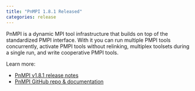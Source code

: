 ```yaml
---
title: "PnMPI 1.8.1 Released"
categories: release
---
```


PnMPI is a dynamic MPI tool infrastructure that builds on top of the standardized PMPI interface. With it you can run multiple PMPI tools concurrently, activate PMPI tools without relinking, multiplex toolsets during a single run, and write cooperative PMPI tools.

Learn more:

- [PnMPI v1.8.1 release notes](https://github.com/LLNL/PnMPI/releases/tag/v1.8.1)
- [PnMPI GitHub repo & documentation](https://github.com/LLNL/PnMPI)
